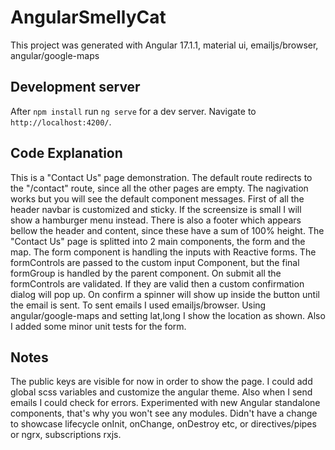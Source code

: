 # AngularSmellyCat
This project was generated with Angular 17.1.1, material ui, emailjs/browser, angular/google-maps

## Development server
After `npm install` run `ng serve` for a dev server. Navigate to `http://localhost:4200/`.

## Code Explanation
This is a "Contact Us" page demonstration. The default route redirects to the "/contact" route, since all the other pages are empty. The nagivation works but you will see the default component messages. First of all the header navbar is customized and sticky. If the screensize is small I will show a hamburger menu instead. There is also a footer which appears bellow the header and content, since these have a sum of 100% height. The "Contact Us" page is splitted into 2 main components, the form and the map. The form component is handling the inputs with Reactive forms. The formControls are passed to the custom input Component, but the final formGroup is handled by the parent component. On submit all the formControls are validated. If they are valid then a custom confirmation dialog will pop up. On confirm a spinner will show up inside the button until the email is sent. To sent emails I used emailjs/browser. Using angular/google-maps and setting lat,long I show the location as shown. Also I added some minor unit tests for the form.

## Notes
The public keys are visible for now in order to show the page. I could add global scss variables and customize the angular theme. Also when I send emails I could check for errors.
Experimented with new Angular standalone components, that's why you won't see any modules. Didn't have a change to showcase lifecycle onInit, onChange, onDestroy etc, or directives/pipes or ngrx, subscriptions rxjs.
